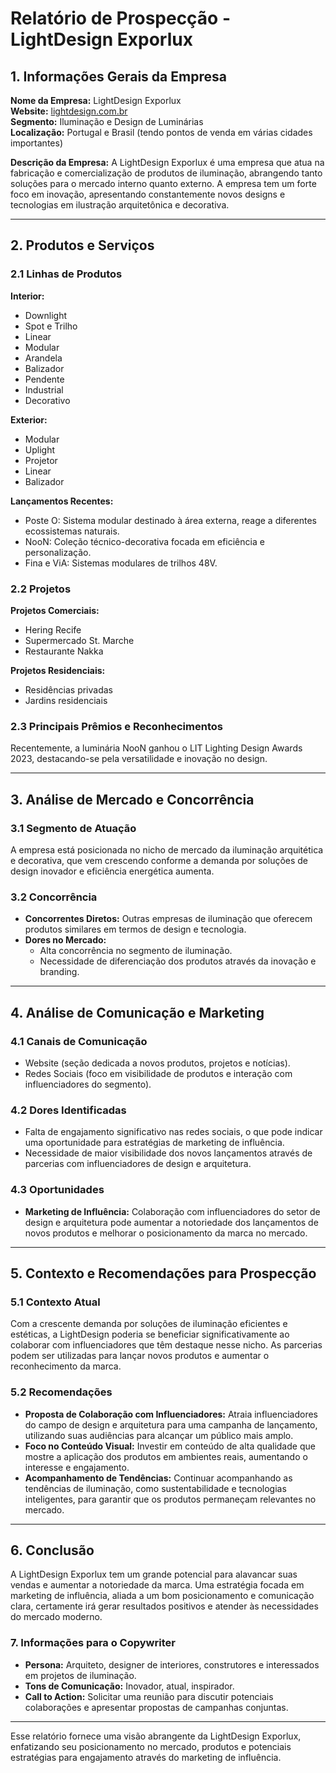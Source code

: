 # Relatório de Prospecção - LightDesign Exporlux

## 1. Informações Gerais da Empresa

**Nome da Empresa:** LightDesign Exporlux  
**Website:** [lightdesign.com.br](https://lightdesign.com.br)  
**Segmento:** Iluminação e Design de Luminárias  
**Localização:** Portugal e Brasil (tendo pontos de venda em várias cidades importantes)

**Descrição da Empresa:**
A LightDesign Exporlux é uma empresa que atua na fabricação e comercialização de produtos de iluminação, abrangendo tanto soluções para o mercado interno quanto externo. A empresa tem um forte foco em inovação, apresentando constantemente novos designs e tecnologias em ilustração arquitetônica e decorativa.

---

## 2. Produtos e Serviços

### 2.1 Linhas de Produtos

**Interior:**
- Downlight
- Spot e Trilho
- Linear
- Modular
- Arandela
- Balizador
- Pendente
- Industrial
- Decorativo

**Exterior:**
- Modular
- Uplight
- Projetor
- Linear
- Balizador

**Lançamentos Recentes:**
- Poste O: Sistema modular destinado à área externa, reage a diferentes ecossistemas naturais.
- NooN: Coleção técnico-decorativa focada em eficiência e personalização.
- Fina e ViA: Sistemas modulares de trilhos 48V.

### 2.2 Projetos

**Projetos Comerciais:**
- Hering Recife
- Supermercado St. Marche
- Restaurante Nakka

**Projetos Residenciais:**
- Residências privadas
- Jardins residenciais

### 2.3 Principais Prêmios e Reconhecimentos
Recentemente, a luminária NooN ganhou o LIT Lighting Design Awards 2023, destacando-se pela versatilidade e inovação no design.

---

## 3. Análise de Mercado e Concorrência

### 3.1 Segmento de Atuação
A empresa está posicionada no nicho de mercado da iluminação arquitética e decorativa, que vem crescendo conforme a demanda por soluções de design inovador e eficiência energética aumenta.

### 3.2 Concorrência
- **Concorrentes Diretos:** Outras empresas de iluminação que oferecem produtos similares em termos de design e tecnologia.
- **Dores no Mercado:**
  - Alta concorrência no segmento de iluminação.
  - Necessidade de diferenciação dos produtos através da inovação e branding.

---

## 4. Análise de Comunicação e Marketing

### 4.1 Canais de Comunicação
- Website (seção dedicada a novos produtos, projetos e notícias).
- Redes Sociais (foco em visibilidade de produtos e interação com influenciadores do segmento).

### 4.2 Dores Identificadas
- Falta de engajamento significativo nas redes sociais, o que pode indicar uma oportunidade para estratégias de marketing de influência.
- Necessidade de maior visibilidade dos novos lançamentos através de parcerias com influenciadores de design e arquitetura.

### 4.3 Oportunidades
- **Marketing de Influência:** Colaboração com influenciadores do setor de design e arquitetura pode aumentar a notoriedade dos lançamentos de novos produtos e melhorar o posicionamento da marca no mercado.

---

## 5. Contexto e Recomendações para Prospecção

### 5.1 Contexto Atual
Com a crescente demanda por soluções de iluminação eficientes e estéticas, a LightDesign poderia se beneficiar significativamente ao colaborar com influenciadores que têm destaque nesse nicho. As parcerias podem ser utilizadas para lançar novos produtos e aumentar o reconhecimento da marca.

### 5.2 Recomendações
- **Proposta de Colaboração com Influenciadores:** Atraia influenciadores do campo de design e arquitetura para uma campanha de lançamento, utilizando suas audiências para alcançar um público mais amplo.
- **Foco no Conteúdo Visual:** Investir em conteúdo de alta qualidade que mostre a aplicação dos produtos em ambientes reais, aumentando o interesse e engajamento.
- **Acompanhamento de Tendências:** Continuar acompanhando as tendências de iluminação, como sustentabilidade e tecnologias inteligentes, para garantir que os produtos permaneçam relevantes no mercado.

---

## 6. Conclusão
A LightDesign Exporlux tem um grande potencial para alavancar suas vendas e aumentar a notoriedade da marca. Uma estratégia focada em marketing de influência, aliada a um bom posicionamento e comunicação clara, certamente irá gerar resultados positivos e atender às necessidades do mercado moderno. 

### 7. Informações para o Copywriter
- **Persona:** Arquiteto, designer de interiores, construtores e interessados em projetos de iluminação.
- **Tons de Comunicação:** Inovador, atual, inspirador.
- **Call to Action:** Solicitar uma reunião para discutir potenciais colaborações e apresentar propostas de campanhas conjuntas.

---

Esse relatório fornece uma visão abrangente da LightDesign Exporlux, enfatizando seu posicionamento no mercado, produtos e potenciais estratégias para engajamento através do marketing de influência.